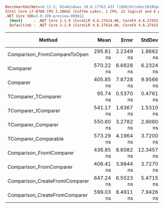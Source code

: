 ``` ini

BenchmarkDotNet=v0.11.5, OS=Windows 10.0.17763.437 (1809/October2018Update/Redstone5)
Intel Core i7-8700 CPU 3.20GHz (Coffee Lake), 1 CPU, 12 logical and 6 physical cores
.NET Core SDK=3.0.100-preview-009812
  [Host]     : .NET Core 2.1.9 (CoreCLR 4.6.27414.06, CoreFX 4.6.27415.01), 64bit RyuJIT
  DefaultJob : .NET Core 2.1.9 (CoreCLR 4.6.27414.06, CoreFX 4.6.27415.01), 64bit RyuJIT


```
|                         Method |      Mean |     Error |     StdDev |    Median | Ratio | RatioSD |  Gen 0 | Gen 1 | Gen 2 | Allocated |
|------------------------------- |----------:|----------:|-----------:|----------:|------:|--------:|-------:|------:|------:|----------:|
|   Comparison_FromCompareToOpen | 295.81 ns | 2.2349 ns |  1.8662 ns | 295.80 ns |  0.52 |    0.01 |      - |     - |     - |         - |
|                      IComparer | 570.22 ns | 6.6628 ns |  6.2324 ns | 568.19 ns |  1.00 |    0.00 |      - |     - |     - |         - |
|                       Comparer | 405.85 ns | 7.8728 ns |  9.9566 ns | 410.20 ns |  0.71 |    0.02 |      - |     - |     - |         - |
|            TComparer_TComparer |  95.74 ns | 0.5370 ns |  0.4761 ns |  95.75 ns |  0.17 |    0.00 |      - |     - |     - |         - |
|            TComparer_IComparer | 541.17 ns | 1.6367 ns |  1.5310 ns | 540.99 ns |  0.95 |    0.01 |      - |     - |     - |         - |
|             TComparer_Comparer | 550.60 ns | 3.2782 ns |  2.9060 ns | 550.83 ns |  0.97 |    0.01 |      - |     - |     - |         - |
|           TComparer_Comparable | 573.29 ns | 4.1964 ns |  3.7200 ns | 572.08 ns |  1.01 |    0.01 |      - |     - |     - |         - |
|       Comparison_FromIComparer | 436.85 ns | 8.6082 ns | 12.3457 ns | 444.42 ns |  0.76 |    0.02 |      - |     - |     - |         - |
|        Comparison_FromComparer | 406.41 ns | 3.9844 ns |  3.7270 ns | 406.53 ns |  0.71 |    0.01 |      - |     - |     - |         - |
| Comparison_CreateFromIComparer | 647.24 ns | 6.5523 ns |  5.4715 ns | 648.91 ns |  1.13 |    0.02 | 0.0095 |     - |     - |      64 B |
|  Comparison_CreateFromComparer | 599.03 ns | 8.4911 ns |  7.9426 ns | 598.66 ns |  1.05 |    0.02 | 0.0095 |     - |     - |      64 B |
